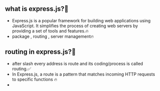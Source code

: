 
## what is express.js?🤔
   - Express.js is a popular framework for building web applications using JavaScript. It simplifies the process of creating web servers by providing a set of tools and features.🔥
   - package , routing , server management🔥

## routing in express.js?🤔
   - after slash every address is route and its coding/process is called routing.✅
   - In Express.js, a route is a pattern that matches incoming HTTP requests to specific functions 🔥
   - 